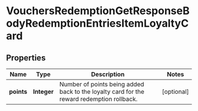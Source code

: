 

# VouchersRedemptionGetResponseBodyRedemptionEntriesItemLoyaltyCard


## Properties

| Name | Type | Description | Notes |
|------------ | ------------- | ------------- | -------------|
|**points** | **Integer** | Number of points being added back to the loyalty card for the reward redemption rollback. |  [optional] |



